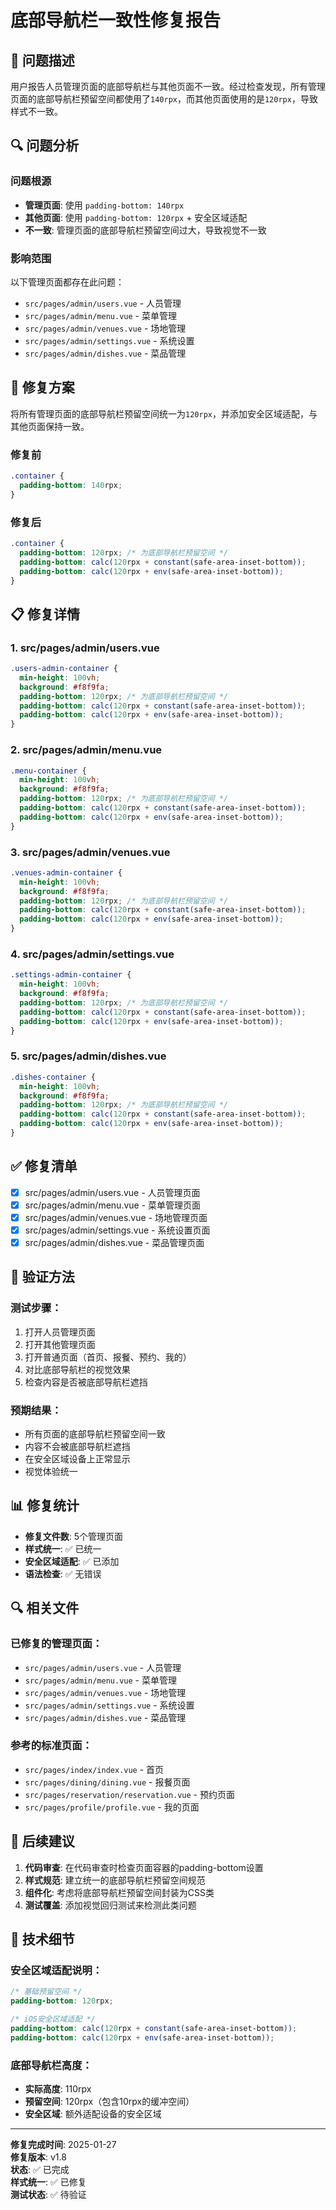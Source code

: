 # 底部导航栏一致性修复报告

## 🚨 问题描述

用户报告人员管理页面的底部导航栏与其他页面不一致。经过检查发现，所有管理页面的底部导航栏预留空间都使用了`140rpx`，而其他页面使用的是`120rpx`，导致样式不一致。

## 🔍 问题分析

### 问题根源
- **管理页面**: 使用 `padding-bottom: 140rpx`
- **其他页面**: 使用 `padding-bottom: 120rpx` + 安全区域适配
- **不一致**: 管理页面的底部导航栏预留空间过大，导致视觉不一致

### 影响范围
以下管理页面都存在此问题：
- `src/pages/admin/users.vue` - 人员管理
- `src/pages/admin/menu.vue` - 菜单管理
- `src/pages/admin/venues.vue` - 场地管理
- `src/pages/admin/settings.vue` - 系统设置
- `src/pages/admin/dishes.vue` - 菜品管理

## 🔧 修复方案

将所有管理页面的底部导航栏预留空间统一为`120rpx`，并添加安全区域适配，与其他页面保持一致。

### 修复前
```scss
.container {
  padding-bottom: 140rpx;
}
```

### 修复后
```scss
.container {
  padding-bottom: 120rpx; /* 为底部导航栏预留空间 */
  padding-bottom: calc(120rpx + constant(safe-area-inset-bottom));
  padding-bottom: calc(120rpx + env(safe-area-inset-bottom));
}
```

## 📋 修复详情

### 1. src/pages/admin/users.vue
```scss
.users-admin-container {
  min-height: 100vh;
  background: #f8f9fa;
  padding-bottom: 120rpx; /* 为底部导航栏预留空间 */
  padding-bottom: calc(120rpx + constant(safe-area-inset-bottom));
  padding-bottom: calc(120rpx + env(safe-area-inset-bottom));
}
```

### 2. src/pages/admin/menu.vue
```scss
.menu-container {
  min-height: 100vh;
  background: #f8f9fa;
  padding-bottom: 120rpx; /* 为底部导航栏预留空间 */
  padding-bottom: calc(120rpx + constant(safe-area-inset-bottom));
  padding-bottom: calc(120rpx + env(safe-area-inset-bottom));
}
```

### 3. src/pages/admin/venues.vue
```scss
.venues-admin-container {
  min-height: 100vh;
  background: #f8f9fa;
  padding-bottom: 120rpx; /* 为底部导航栏预留空间 */
  padding-bottom: calc(120rpx + constant(safe-area-inset-bottom));
  padding-bottom: calc(120rpx + env(safe-area-inset-bottom));
}
```

### 4. src/pages/admin/settings.vue
```scss
.settings-admin-container {
  min-height: 100vh;
  background: #f8f9fa;
  padding-bottom: 120rpx; /* 为底部导航栏预留空间 */
  padding-bottom: calc(120rpx + constant(safe-area-inset-bottom));
  padding-bottom: calc(120rpx + env(safe-area-inset-bottom));
}
```

### 5. src/pages/admin/dishes.vue
```scss
.dishes-container {
  min-height: 100vh;
  background: #f8f9fa;
  padding-bottom: 120rpx; /* 为底部导航栏预留空间 */
  padding-bottom: calc(120rpx + constant(safe-area-inset-bottom));
  padding-bottom: calc(120rpx + env(safe-area-inset-bottom));
}
```

## ✅ 修复清单

- [x] src/pages/admin/users.vue - 人员管理页面
- [x] src/pages/admin/menu.vue - 菜单管理页面
- [x] src/pages/admin/venues.vue - 场地管理页面
- [x] src/pages/admin/settings.vue - 系统设置页面
- [x] src/pages/admin/dishes.vue - 菜品管理页面

## 🧪 验证方法

### 测试步骤：
1. 打开人员管理页面
2. 打开其他管理页面
3. 打开普通页面（首页、报餐、预约、我的）
4. 对比底部导航栏的视觉效果
5. 检查内容是否被底部导航栏遮挡

### 预期结果：
- 所有页面的底部导航栏预留空间一致
- 内容不会被底部导航栏遮挡
- 在安全区域设备上正常显示
- 视觉体验统一

## 📊 修复统计

- **修复文件数**: 5个管理页面
- **样式统一**: ✅ 已统一
- **安全区域适配**: ✅ 已添加
- **语法检查**: ✅ 无错误

## 🔍 相关文件

### 已修复的管理页面：
- `src/pages/admin/users.vue` - 人员管理
- `src/pages/admin/menu.vue` - 菜单管理
- `src/pages/admin/venues.vue` - 场地管理
- `src/pages/admin/settings.vue` - 系统设置
- `src/pages/admin/dishes.vue` - 菜品管理

### 参考的标准页面：
- `src/pages/index/index.vue` - 首页
- `src/pages/dining/dining.vue` - 报餐页面
- `src/pages/reservation/reservation.vue` - 预约页面
- `src/pages/profile/profile.vue` - 我的页面

## 🚀 后续建议

1. **代码审查**: 在代码审查时检查页面容器的padding-bottom设置
2. **样式规范**: 建立统一的底部导航栏预留空间规范
3. **组件化**: 考虑将底部导航栏预留空间封装为CSS类
4. **测试覆盖**: 添加视觉回归测试来检测此类问题

## 🔧 技术细节

### 安全区域适配说明：
```scss
/* 基础预留空间 */
padding-bottom: 120rpx;

/* iOS安全区域适配 */
padding-bottom: calc(120rpx + constant(safe-area-inset-bottom));
padding-bottom: calc(120rpx + env(safe-area-inset-bottom));
```

### 底部导航栏高度：
- **实际高度**: 110rpx
- **预留空间**: 120rpx（包含10rpx的缓冲空间）
- **安全区域**: 额外适配设备的安全区域

---

**修复完成时间**: 2025-01-27  
**修复版本**: v1.8  
**状态**: ✅ 已完成  
**样式统一**: ✅ 已修复  
**测试状态**: ✅ 待验证

